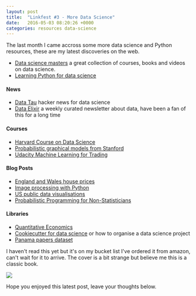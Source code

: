```yaml
---
layout: post
title:  "Linkfest #3 - More Data Science"
date:   2016-05-03 08:20:26 +0000
categories: resources data-science
---
```


The last month I came accross some more data science and Python resources, these are my latest discoveries on the web.

* [Data science masters](http://datasciencemasters.org/) a great collection of courses, books and videos on data science.
* [Learning Python for data science](https://pythontips.com/2016/02/27/learning-python-for-data-science/)

#### News

* [Data Tau](http://www.datatau.com/news) hacker news for data science
* [Data Elixir](http://dataelixir.com/) a weekly curated newsletter about data, have been a fan of this for a long time

#### Courses

* [Harvard Course on Data Science](http://cm.dce.harvard.edu/2016/01/14328/L01/index_H264SingleHighBandwidth-16x9.shtml)
* [Probabilistic graphical models from Stanford](https://class.coursera.org/pgm/lecture)
* [Udacity Machine Learning for Trading](https://www.udacity.com/course/machine-learning-for-trading--ud501)

#### Blog Posts

* [England and Wales house prices](https://jasmcole.com/2016/04/17/england-and-wales-house-prices/)
* [Image processing with Python](http://blog.iconfinder.com/detecting-duplicate-images-using-python/)
* [US public data visualisations](http://datausa.io/)
* [Probabilistic Programming for Non-Statisticians](http://blog.quantopian.com/probabilistic-programming-for-non-statisticians/)

#### Libraries

* [Quantitative Economics](http://quant-econ.net/index.html)
* [Cookiecutter for data science](http://drivendata.github.io/cookiecutter-data-science/) or how to organise a data science project
* [Panama papers dataset](https://github.com/amaboura/panama-papers-dataset-2016)

I haven't read this yet but it's on my bucket list I've ordered it from amazon, can't wait for it to arrive. The cover is a bit strange but believe me this is a classic book.

<a rel="nofollow" href="http://www.amazon.co.uk/gp/product/0140124993/ref=as_li_tl?ie=UTF8&camp=1634&creative=19450&creativeASIN=0140124993&linkCode=as2&tag=explormissio-21"><img border="0" src="http://ws-eu.amazon-adsystem.com/widgets/q?_encoding=UTF8&ASIN=0140124993&Format=_SL160_&ID=AsinImage&MarketPlace=GB&ServiceVersion=20070822&WS=1&tag=explormissio-21" ></a><img src="http://ir-uk.amazon-adsystem.com/e/ir?t=explormissio-21&l=as2&o=2&a=0140124993" width="1" height="1" border="0" alt="" style="border:none !important; margin:0px !important;" />


Hope you enjoyed this latest post, leave your thoughts below.
